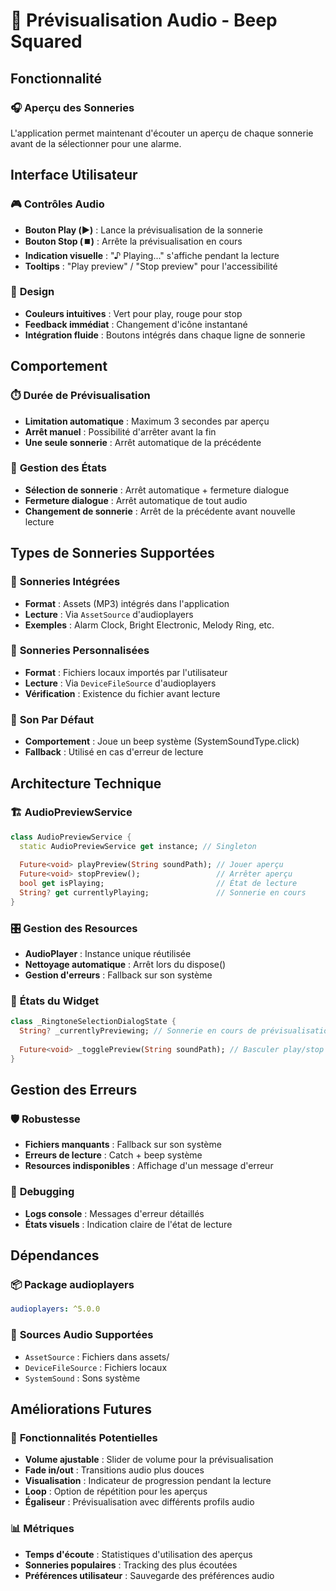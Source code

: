 # 🎵 Prévisualisation Audio - Beep Squared

## Fonctionnalité

### 🎧 **Aperçu des Sonneries**
L'application permet maintenant d'écouter un aperçu de chaque sonnerie avant de la sélectionner pour une alarme.

## Interface Utilisateur

### 🎮 **Contrôles Audio**
- **Bouton Play (▶️)** : Lance la prévisualisation de la sonnerie
- **Bouton Stop (⏹️)** : Arrête la prévisualisation en cours
- **Indication visuelle** : "♪ Playing..." s'affiche pendant la lecture
- **Tooltips** : "Play preview" / "Stop preview" pour l'accessibilité

### 🎨 **Design**
- **Couleurs intuitives** : Vert pour play, rouge pour stop
- **Feedback immédiat** : Changement d'icône instantané
- **Intégration fluide** : Boutons intégrés dans chaque ligne de sonnerie

## Comportement

### ⏱️ **Durée de Prévisualisation**
- **Limitation automatique** : Maximum 3 secondes par aperçu
- **Arrêt manuel** : Possibilité d'arrêter avant la fin
- **Une seule sonnerie** : Arrêt automatique de la précédente

### 🔄 **Gestion des États**
- **Sélection de sonnerie** : Arrêt automatique + fermeture dialogue
- **Fermeture dialogue** : Arrêt automatique de tout audio
- **Changement de sonnerie** : Arrêt de la précédente avant nouvelle lecture

## Types de Sonneries Supportées

### 📱 **Sonneries Intégrées**
- **Format** : Assets (MP3) intégrés dans l'application
- **Lecture** : Via `AssetSource` d'audioplayers
- **Exemples** : Alarm Clock, Bright Electronic, Melody Ring, etc.

### 🎵 **Sonneries Personnalisées**
- **Format** : Fichiers locaux importés par l'utilisateur
- **Lecture** : Via `DeviceFileSource` d'audioplayers
- **Vérification** : Existence du fichier avant lecture

### 🔔 **Son Par Défaut**
- **Comportement** : Joue un beep système (SystemSoundType.click)
- **Fallback** : Utilisé en cas d'erreur de lecture

## Architecture Technique

### 🏗️ **AudioPreviewService**
```dart
class AudioPreviewService {
  static AudioPreviewService get instance; // Singleton
  
  Future<void> playPreview(String soundPath); // Jouer aperçu
  Future<void> stopPreview();                 // Arrêter aperçu
  bool get isPlaying;                         // État de lecture
  String? get currentlyPlaying;               // Sonnerie en cours
}
```

### 🎛️ **Gestion des Resources**
- **AudioPlayer** : Instance unique réutilisée
- **Nettoyage automatique** : Arrêt lors du dispose()
- **Gestion d'erreurs** : Fallback sur son système

### 📱 **États du Widget**
```dart
class _RingtoneSelectionDialogState {
  String? _currentlyPreviewing; // Sonnerie en cours de prévisualisation
  
  Future<void> _togglePreview(String soundPath); // Basculer play/stop
}
```

## Gestion des Erreurs

### 🛡️ **Robustesse**
- **Fichiers manquants** : Fallback sur son système
- **Erreurs de lecture** : Catch + beep système
- **Resources indisponibles** : Affichage d'un message d'erreur

### 🔧 **Debugging**
- **Logs console** : Messages d'erreur détaillés
- **États visuels** : Indication claire de l'état de lecture

## Dépendances

### 📦 **Package audioplayers**
```yaml
audioplayers: ^5.0.0
```

### 🎯 **Sources Audio Supportées**
- `AssetSource` : Fichiers dans assets/
- `DeviceFileSource` : Fichiers locaux
- `SystemSound` : Sons système

## Améliorations Futures

### 🚀 **Fonctionnalités Potentielles**
- **Volume ajustable** : Slider de volume pour la prévisualisation
- **Fade in/out** : Transitions audio plus douces
- **Visualisation** : Indicateur de progression pendant la lecture
- **Loop** : Option de répétition pour les aperçus
- **Égaliseur** : Prévisualisation avec différents profils audio

### 📊 **Métriques**
- **Temps d'écoute** : Statistiques d'utilisation des aperçus
- **Sonneries populaires** : Tracking des plus écoutées
- **Préférences utilisateur** : Sauvegarde des préférences audio
